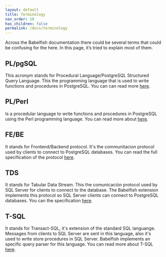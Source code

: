 ```yaml
---
layout: default
title: Terminology
nav_order: 10
has_children: false
permalink: /docs/terminology
---
```


Across the Babelfish documentation there could be several terms that could be confusing for the here. In this page, 
  it’s tried to explain most of them. 

## PL/pgSQL

This acronym stands for Procedural Language/PostgreSQL Structured Query Language. This the programming language that is used to write functions and procedures in PostgreSQL. You can 
can read more [here](https://www.postgresql.org/docs/current/plpgsql.html).
## PL/Perl
Is a procedular language to write functions and procedures in PostgreSQL using the Perl programming language. You can read more about [here](https://www.postgresql.org/docs/current/plperl.html).

## FE/BE

It stands for Frontend/Backend protocol. It's the communitacion protocol used by clients to connect to PostgreSQL databases. You can read the full specification of the protocol [here](https://www.postgresql.org/docs/current/protocol.html).

## TDS

It stands for Tabular Data Stream. This the comunicación protocol used by SQL Server for clients to connect to the database. The Babelfish extension implements this protocol so SQL Server clients can connect to PostgreSQL databases. You can the specification [here](https://docs.microsoft.com/en-us/openspecs/windows_protocols/ms-tds/b46a581a-39de-4745-b076-ec4dbb7d13ec).

## T-SQL

It stands for Transact-SQL, it's extension of the standard SQL languange. Messages from clients to SQL Server are sent in this language, also it's used to write store procedures in SQL Server. Babelfish implements an specific query parser for this language. You can read more about T-SQL [here](https://docs.microsoft.com/en-us/sql/t-sql/language-reference?view=sql-server-ver15).
